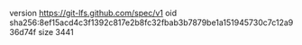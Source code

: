 version https://git-lfs.github.com/spec/v1
oid sha256:8ef15acd4c3f1392c817e2b8fc32fbab3b7879be1a151945730c7c12a936d74f
size 3441
